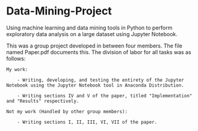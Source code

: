 # Data-Mining-Project
Using machine learning and data mining tools in Python to perform exploratory data analysis on a large dataset using Jupyter Notebook.

This was a group project developed in between four members. The file named Paper.pdf documents this. The division of labor for all tasks was as follows:

    My work:

        - Writing, developing, and testing the entirety of the Jupyter Notebook using the Jupyter Notebook tool in Anaconda Distribution.

        - Writing sections IV and V of the paper, titled "Implementation" and "Results" respectively.

    Not my work (Handled by other group members):

        - Writing sections I, II, III, VI, VII of the paper.
